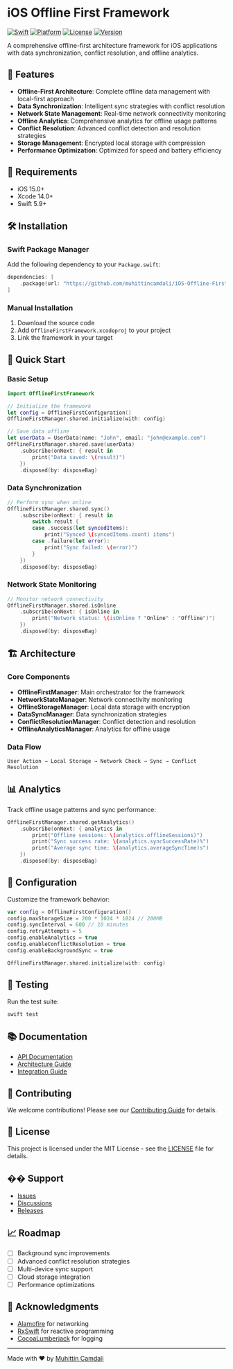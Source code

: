 # iOS Offline First Framework

[![Swift](https://img.shields.io/badge/Swift-5.9-orange.svg)](https://swift.org)
[![Platform](https://img.shields.io/badge/Platform-iOS%2015%2B-blue.svg)](https://developer.apple.com/ios/)
[![License](https://img.shields.io/badge/License-MIT-green.svg)](LICENSE)
[![Version](https://img.shields.io/badge/Version-1.0.0-brightgreen.svg)](CHANGELOG.md)

A comprehensive offline-first architecture framework for iOS applications with data synchronization, conflict resolution, and offline analytics.

## 🚀 Features

- **Offline-First Architecture**: Complete offline data management with local-first approach
- **Data Synchronization**: Intelligent sync strategies with conflict resolution
- **Network State Management**: Real-time network connectivity monitoring
- **Offline Analytics**: Comprehensive analytics for offline usage patterns
- **Conflict Resolution**: Advanced conflict detection and resolution strategies
- **Storage Management**: Encrypted local storage with compression
- **Performance Optimization**: Optimized for speed and battery efficiency

## 📱 Requirements

- iOS 15.0+
- Xcode 14.0+
- Swift 5.9+

## 🛠 Installation

### Swift Package Manager

Add the following dependency to your `Package.swift`:

```swift
dependencies: [
    .package(url: "https://github.com/muhittincamdali/iOS-Offline-First-Framework", from: "1.0.0")
]
```

### Manual Installation

1. Download the source code
2. Add `OfflineFirstFramework.xcodeproj` to your project
3. Link the framework in your target

## 📖 Quick Start

### Basic Setup

```swift
import OfflineFirstFramework

// Initialize the framework
let config = OfflineFirstConfiguration()
OfflineFirstManager.shared.initialize(with: config)

// Save data offline
let userData = UserData(name: "John", email: "john@example.com")
OfflineFirstManager.shared.save(userData)
    .subscribe(onNext: { result in
        print("Data saved: \(result)")
    })
    .disposed(by: disposeBag)
```

### Data Synchronization

```swift
// Perform sync when online
OfflineFirstManager.shared.sync()
    .subscribe(onNext: { result in
        switch result {
        case .success(let syncedItems):
            print("Synced \(syncedItems.count) items")
        case .failure(let error):
            print("Sync failed: \(error)")
        }
    })
    .disposed(by: disposeBag)
```

### Network State Monitoring

```swift
// Monitor network connectivity
OfflineFirstManager.shared.isOnline
    .subscribe(onNext: { isOnline in
        print("Network status: \(isOnline ? "Online" : "Offline")")
    })
    .disposed(by: disposeBag)
```

## 🏗 Architecture

### Core Components

- **OfflineFirstManager**: Main orchestrator for the framework
- **NetworkStateManager**: Network connectivity monitoring
- **OfflineStorageManager**: Local data storage with encryption
- **DataSyncManager**: Data synchronization strategies
- **ConflictResolutionManager**: Conflict detection and resolution
- **OfflineAnalyticsManager**: Analytics for offline usage

### Data Flow

```
User Action → Local Storage → Network Check → Sync → Conflict Resolution
```

## 📊 Analytics

Track offline usage patterns and sync performance:

```swift
OfflineFirstManager.shared.getAnalytics()
    .subscribe(onNext: { analytics in
        print("Offline sessions: \(analytics.offlineSessions)")
        print("Sync success rate: \(analytics.syncSuccessRate)%")
        print("Average sync time: \(analytics.averageSyncTime)s")
    })
    .disposed(by: disposeBag)
```

## 🔧 Configuration

Customize the framework behavior:

```swift
var config = OfflineFirstConfiguration()
config.maxStorageSize = 200 * 1024 * 1024 // 200MB
config.syncInterval = 600 // 10 minutes
config.retryAttempts = 5
config.enableAnalytics = true
config.enableConflictResolution = true
config.enableBackgroundSync = true

OfflineFirstManager.shared.initialize(with: config)
```

## 🧪 Testing

Run the test suite:

```bash
swift test
```

## 📚 Documentation

- [API Documentation](Documentation/API/README.md)
- [Architecture Guide](Documentation/Architecture/README.md)
- [Integration Guide](Documentation/Guides/README.md)

## 🤝 Contributing

We welcome contributions! Please see our [Contributing Guide](CONTRIBUTING.md) for details.

## 📄 License

This project is licensed under the MIT License - see the [LICENSE](LICENSE) file for details.

## �� Support

- [Issues](https://github.com/muhittincamdali/iOS-Offline-First-Framework/issues)
- [Discussions](https://github.com/muhittincamdali/iOS-Offline-First-Framework/discussions)
- [Releases](https://github.com/muhittincamdali/iOS-Offline-First-Framework/releases)

## 📈 Roadmap

- [ ] Background sync improvements
- [ ] Advanced conflict resolution strategies
- [ ] Multi-device sync support
- [ ] Cloud storage integration
- [ ] Performance optimizations

## 🙏 Acknowledgments

- [Alamofire](https://github.com/Alamofire/Alamofire) for networking
- [RxSwift](https://github.com/ReactiveX/RxSwift) for reactive programming
- [CocoaLumberjack](https://github.com/CocoaLumberjack/CocoaLumberjack) for logging

---

Made with ❤️ by [Muhittin Camdali](https://github.com/muhittincamdali)
